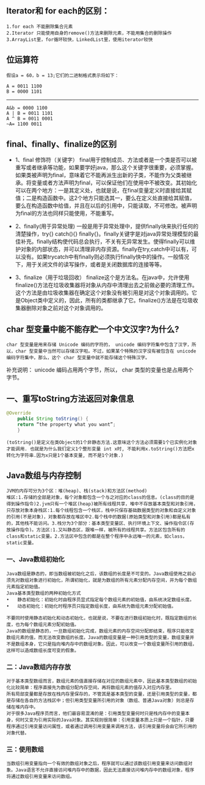 
## Iterator和 for each的区别： 

    1.for each 不能删除集合元素 
    2.Iterator 只能使用自身的remove()方法来删除元素，不能用集合的删除操作 
    3.ArrayList里，for循环较快，LinkedList里，使用iterator较快


## 位运算符

    假设a = 60，b = 13;它们的二进制格式表示将如下：

    A = 0011 1100
    B = 0000 1101

-----------------

    A&b = 0000 1100
    A | B = 0011 1101
    A ^ B = 0011 0001
    ~A= 1100 0011

## final、finally、finalize的区别
- 1、final 修饰符（关键字）
        final用于控制成员、方法或者是一个类是否可以被重写或者继承等功能，如果要学好java，那么这个关键字很重要，必须掌握。如果类被声明为final，意味着它不能再派生出新的子类，不能作为父类被继承。将变量或者方法声明为final，可以保证他们在使用中不被改变。其初始化可以在两个地方：一是其定义处，也就是说，在final变量定义时直接给其赋值；二是构造函数中。这2个地方只能选其一，要么在定义处直接给其赋值，要么在构造函数中给值，并且在以后的引用中，只能读取，不可修改。被声明为final的方法也同样只能使用，不能重写。

- 2、finally(用于异常处理)
        一般是用于异常处理中，提供finally块来执行任何的清楚操作，try{} catch(){} finally{}。finally关键字是对java异常处理模型的最佳补充。finally结构使代码总会执行，不关有无异常发生。使得finally可以维护对象的内部状态，并可以清理非内存资源。finally在try,catch中可以有，可以没有。如果trycatch中有finally则必须执行finally快中的操作。一般情况下，用于关闭文件的读写操作，或者是关闭数据库的连接等等。

- 3、finalize（用于垃圾回收）
         finalize这个是方法名。在java中，允许使用finalize()方法在垃圾收集器将对象从内存中清理出去之前做必要的清理工作。这个方法是由垃圾收集器在确定这个对象没有被引用是对这个对象调用的。它是Object类中定义的，因此，所有的类都继承了它。finalize()方法是在垃圾收集器删除对象之前对这个对象调用的。

## char 型变量中能不能存贮一个中文汉字?为什么?
    char 型变量是用来存储 Unicode 编码的字符的， unicode 编码字符集中包含了汉字，所以，char 型变量中当然可以存储汉字啦。不过，如果某个特殊的汉字没有被包含在 unicode 编码字符集中，那么，这个 char 型变量中就不能存储这个特殊汉字。 
补充说明： unicode 编码占用两个字节，所以， char 类型的变量也是占用两个字节。


## 一、重写toString方法返回对象信息

```java    
@Override
    public String toString() {
	return “the property what you want”;
    }
```
    (toString()是定义在类Object的1个非静态方法.这意味这个方法必须需要1个已实例化对象才能调用. 也就是为什么我们定义1个整形变量 int x时, 不能利用x.toString()方法把x转化为字符串.因为x只是1个基本变量, 而不是1个对象.)

## Java数组与内存控制

    JVM的内存可分为3个区：堆(heap)、栈(stack)和方法区(method)
    堆区:1.存储的全部是对象，每个对象都包含一个与之对应的class的信息。(class的目的是得到操作指令)2.jvm只有一个堆区(heap)被所有线程共享，堆中不存放基本类型和对象引用，只存放对象本身栈区:1.每个线程包含一个栈区，栈中只保存基础数据类型的对象和自定义对象的引用(不是对象)，对象都存放在堆区中2.每个栈中的数据(原始类型和对象引用)都是私有的，其他栈不能访问。3.栈分为3个部分：基本类型变量区、执行环境上下文、操作指令区(存放操作指令)。方法区:1.又叫静态区，跟堆一样，被所有的线程共享。方法区包含所有的class和static变量。2.方法区中包含的都是在整个程序中永远唯一的元素，如class，static变量。

### 一、Java数组初始化

    Java数组是静态的，即当数组被初始化之后，该数组的长度是不可变的。Java数组使用之前必须先对数组对象进行初始化，所谓初始化，就是为数组的所有元素分配内存空间，并为每个数组元素指定初始值。
    Java基本类型数组的两种初始化方式
	•	静态初始化：初始化时由程序员显式指定每个数组元素的初始值，由系统决定数组长度。
	•	动态初始化：初始化时程序员只指定数组长度，由系统为数组元素分配初始值。

    不要同时使用静态初始化和动态初始化，也就是说，不要在进行数组初始化时，既指定数组的长度，也为每个数组元素分配初始值。
    Java的数组是静态的，一旦数组初始化完成，数组元素的内存空间分配即结束，程序只能改变数组元素的值，而无法改变数组的长度。Java的数组变量是一种引用类型的变量，数组变量并不是数组本身，它只是指向堆内存中的数组对象。因此，可以改变一个数组变量所引用的数组，这样可以造成数组长度可变的假象。
### 二：Java数组内存存放

    对于基本类型数组而言，数组元素的值直接存储在对应的数组元素中，因此基本类型数组的初始化比较简单：程序直接先为数组分配内存空间，再将数组元素的值存入对应内存里。
    所有局部变量都是存放在栈内存里保存的，不管其是基本类型的变量，还是引用类型的变量，都是存储在各自的方法栈区中；但引用类型变量所引用的对象（数组、普通Java对象）则总是存储在堆内存中。
    对于很多Java程序员而言，他们最容易混淆的是：引用类型变量何时只是栈内存中的变量本身，何时又变为引用实际的Java对象。其实规则很简单：引用变量本质上只是一个指针，只要程序通过引用变量访问属性，或者通过调用引用变量来调用方法，该引用变量将会由它所引用的对象代替。
### 三：使用数组

    当数组引用变量指向一个有效的数组对象之后，程序就可以通过该数组引用变量来访问数组对象。Java语言不允许直接访问堆内存中的数据，因此无法直接访问堆内存中的数组对象，程序将通过数组引用变量来访问数组。
